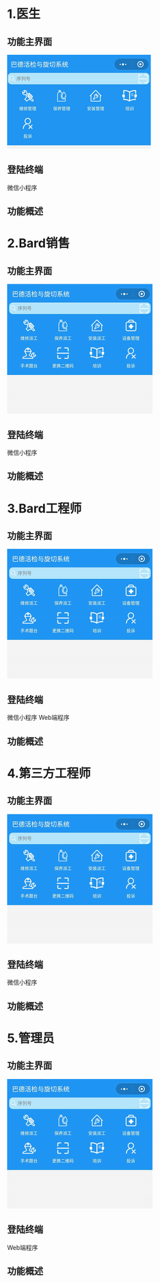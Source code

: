 # 1.医生
## 功能主界面
![](/assets/未命名1527238739.png)
## 登陆终端
微信小程序
## 功能概述
# 2.Bard销售
## 功能主界面
![](/assets/未命名1527239130.png)
## 登陆终端
微信小程序
## 功能概述

# 3.Bard工程师
## 功能主界面
![](/assets/未命名1527239130.png)

## 登陆终端
微信小程序
Web端程序
## 功能概述


# 4.第三方工程师
## 功能主界面
![](/assets/未命名1527239130.png)

## 登陆终端
微信小程序
## 功能概述

# 5.管理员
## 功能主界面
![](/assets/未命名1527239130.png)

## 登陆终端
Web端程序
## 功能概述

